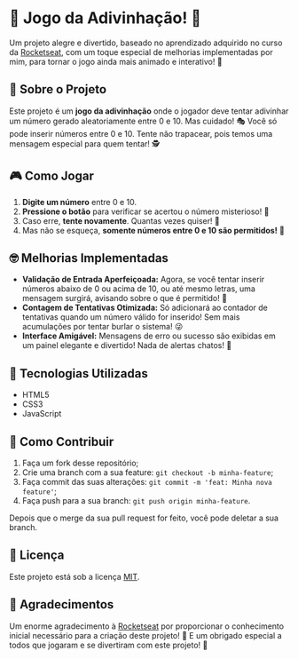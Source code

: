 # 🚀 Jogo da Adivinhação! 🎉

Um projeto alegre e divertido, baseado no aprendizado adquirido no curso da [Rocketseat](https://rocketseat.com.br/), com um toque especial de melhorias implementadas por mim, para tornar o jogo ainda mais animado e interativo! 🌟

## 🌈 Sobre o Projeto
Este projeto é um **jogo da adivinhação** onde o jogador deve tentar adivinhar um número gerado aleatoriamente entre 0 e 10. Mas cuidado! 🎭 Você só pode inserir números entre 0 e 10. Tente não trapacear, pois temos uma mensagem especial para quem tentar! 🕵️

## 🎮 Como Jogar
1. **Digite um número** entre 0 e 10.
2. **Pressione o botão** para verificar se acertou o número misterioso! 🎲
3. Caso erre, **tente novamente**. Quantas vezes quiser! 🔄
4. Mas não se esqueça, **somente números entre 0 e 10 são permitidos!** 🚫

## 🤓 Melhorias Implementadas
- **Validação de Entrada Aperfeiçoada:** Agora, se você tentar inserir números abaixo de 0 ou acima de 10, ou até mesmo letras, uma mensagem surgirá, avisando sobre o que é permitido! 🛑
- **Contagem de Tentativas Otimizada:** Só adicionará ao contador de tentativas quando um número válido for inserido! Sem mais acumulações por tentar burlar o sistema! 😜
- **Interface Amigável:** Mensagens de erro ou sucesso são exibidas em um painel elegante e divertido! Nada de alertas chatos! 🎨

## 👾 Tecnologias Utilizadas
- HTML5
- CSS3
- JavaScript

## 🤔 Como Contribuir
1. Faça um fork desse repositório;
2. Crie uma branch com a sua feature: `git checkout -b minha-feature`;
3. Faça commit das suas alterações: `git commit -m 'feat: Minha nova feature'`;
4. Faça push para a sua branch: `git push origin minha-feature`.

Depois que o merge da sua pull request for feito, você pode deletar a sua branch.

## 📝 Licença
Este projeto está sob a licença [MIT](LICENSE).

## 🎉 Agradecimentos
Um enorme agradecimento à [Rocketseat](https://rocketseat.com.br/) por proporcionar o conhecimento inicial necessário para a criação deste projeto! 🙌 E um obrigado especial a todos que jogaram e se divertiram com este projeto! 💙

